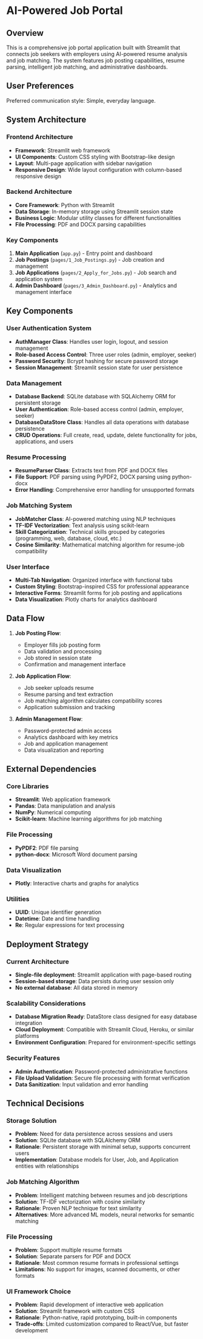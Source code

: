 # AI-Powered Job Portal

## Overview

This is a comprehensive job portal application built with Streamlit that connects job seekers with employers using AI-powered resume analysis and job matching. The system features job posting capabilities, resume parsing, intelligent job matching, and administrative dashboards.

## User Preferences

Preferred communication style: Simple, everyday language.

## System Architecture

### Frontend Architecture
- **Framework**: Streamlit web framework
- **UI Components**: Custom CSS styling with Bootstrap-like design
- **Layout**: Multi-page application with sidebar navigation
- **Responsive Design**: Wide layout configuration with column-based responsive design

### Backend Architecture
- **Core Framework**: Python with Streamlit
- **Data Storage**: In-memory storage using Streamlit session state
- **Business Logic**: Modular utility classes for different functionalities
- **File Processing**: PDF and DOCX parsing capabilities

### Key Components
1. **Main Application** (`app.py`) - Entry point and dashboard
2. **Job Postings** (`pages/1_Job_Postings.py`) - Job creation and management
3. **Job Applications** (`pages/2_Apply_for_Jobs.py`) - Job search and application system
4. **Admin Dashboard** (`pages/3_Admin_Dashboard.py`) - Analytics and management interface

## Key Components

### User Authentication System
- **AuthManager Class**: Handles user login, logout, and session management
- **Role-based Access Control**: Three user roles (admin, employer, seeker)
- **Password Security**: Bcrypt hashing for secure password storage
- **Session Management**: Streamlit session state for user persistence

### Data Management
- **Database Backend**: SQLite database with SQLAlchemy ORM for persistent storage
- **User Authentication**: Role-based access control (admin, employer, seeker)
- **DatabaseDataStore Class**: Handles all data operations with database persistence
- **CRUD Operations**: Full create, read, update, delete functionality for jobs, applications, and users

### Resume Processing
- **ResumeParser Class**: Extracts text from PDF and DOCX files
- **File Support**: PDF parsing using PyPDF2, DOCX parsing using python-docx
- **Error Handling**: Comprehensive error handling for unsupported formats

### Job Matching System
- **JobMatcher Class**: AI-powered matching using NLP techniques
- **TF-IDF Vectorization**: Text analysis using scikit-learn
- **Skill Categorization**: Technical skills grouped by categories (programming, web, database, cloud, etc.)
- **Cosine Similarity**: Mathematical matching algorithm for resume-job compatibility

### User Interface
- **Multi-Tab Navigation**: Organized interface with functional tabs
- **Custom Styling**: Bootstrap-inspired CSS for professional appearance
- **Interactive Forms**: Streamlit forms for job posting and applications
- **Data Visualization**: Plotly charts for analytics dashboard

## Data Flow

1. **Job Posting Flow**:
   - Employer fills job posting form
   - Data validation and processing
   - Job stored in session state
   - Confirmation and management interface

2. **Job Application Flow**:
   - Job seeker uploads resume
   - Resume parsing and text extraction
   - Job matching algorithm calculates compatibility scores
   - Application submission and tracking

3. **Admin Management Flow**:
   - Password-protected admin access
   - Analytics dashboard with key metrics
   - Job and application management
   - Data visualization and reporting

## External Dependencies

### Core Libraries
- **Streamlit**: Web application framework
- **Pandas**: Data manipulation and analysis
- **NumPy**: Numerical computing
- **Scikit-learn**: Machine learning algorithms for job matching

### File Processing
- **PyPDF2**: PDF file parsing
- **python-docx**: Microsoft Word document parsing

### Data Visualization
- **Plotly**: Interactive charts and graphs for analytics

### Utilities
- **UUID**: Unique identifier generation
- **Datetime**: Date and time handling
- **Re**: Regular expressions for text processing

## Deployment Strategy

### Current Architecture
- **Single-file deployment**: Streamlit application with page-based routing
- **Session-based storage**: Data persists during user session only
- **No external database**: All data stored in memory

### Scalability Considerations
- **Database Migration Ready**: DataStore class designed for easy database integration
- **Cloud Deployment**: Compatible with Streamlit Cloud, Heroku, or similar platforms
- **Environment Configuration**: Prepared for environment-specific settings

### Security Features
- **Admin Authentication**: Password-protected administrative functions
- **File Upload Validation**: Secure file processing with format verification
- **Data Sanitization**: Input validation and error handling

## Technical Decisions

### Storage Solution
- **Problem**: Need for data persistence across sessions and users
- **Solution**: SQLite database with SQLAlchemy ORM
- **Rationale**: Persistent storage with minimal setup, supports concurrent users
- **Implementation**: Database models for User, Job, and Application entities with relationships

### Job Matching Algorithm
- **Problem**: Intelligent matching between resumes and job descriptions
- **Solution**: TF-IDF vectorization with cosine similarity
- **Rationale**: Proven NLP technique for text similarity
- **Alternatives**: More advanced ML models, neural networks for semantic matching

### File Processing
- **Problem**: Support multiple resume formats
- **Solution**: Separate parsers for PDF and DOCX
- **Rationale**: Most common resume formats in professional settings
- **Limitations**: No support for images, scanned documents, or other formats

### UI Framework Choice
- **Problem**: Rapid development of interactive web application
- **Solution**: Streamlit framework with custom CSS
- **Rationale**: Python-native, rapid prototyping, built-in components
- **Trade-offs**: Limited customization compared to React/Vue, but faster development